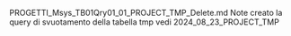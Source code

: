 PROGETTI_Msys_TB01Qry01_01_PROJECT_TMP_Delete.md
	Note
		creato la query di svuotamento della tabella tmp
		vedi 2024_08_23_PROJECT_TMP